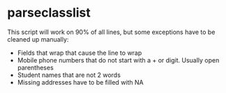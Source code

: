 parseclasslist
==============

This script will work on 90% of all lines, but some exceptions have to be cleaned up manually:
* Fields that wrap that cause the line to wrap
* Mobile phone numbers that do not start with a + or digit. Usually open parentheses
* Student names that are not 2 words
* Missing addresses have to be filled with NA


